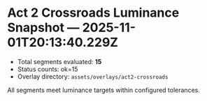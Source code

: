 # Act 2 Crossroads Luminance Snapshot — 2025-11-01T20:13:40.229Z

- Total segments evaluated: **15**
- Status counts: ok=15
- Overlay directory: `assets/overlays/act2-crossroads`

All segments meet luminance targets within configured tolerances.
